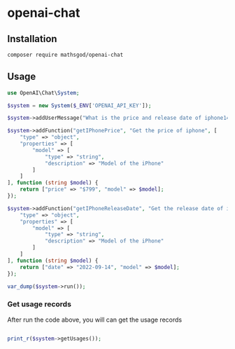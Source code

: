 # openai-chat

## Installation

```bash
composer require mathsgod/openai-chat
```


## Usage

```php
use OpenAI\Chat\System;

$system = new System($_ENV['OPENAI_API_KEY']);

$system->addUserMessage("What is the price and release date of iphone14?");

$system->addFunction("getIPhonePrice", "Get the price of iphone", [
    "type" => "object",
    "properties" => [
        "model" => [
            "type" => "string",
            "description" => "Model of the iPhone"
        ]
    ]
], function (string $model) {
    return ["price" => "$799", "model" => $model];
});

$system->addFunction("getIPhoneReleaseDate", "Get the release date of iphone", [
    "type" => "object",
    "properties" => [
        "model" => [
            "type" => "string",
            "description" => "Model of the iPhone"
        ]
    ]
], function (string $model) {
    return ["date" => "2022-09-14", "model" => $model];
});

var_dump($system->run());
```



### Get usage records
After run the code above, you will can get the usage records
```php

print_r($system->getUsages());

```
